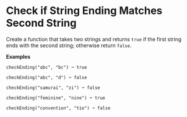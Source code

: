 # Check if String Ending Matches Second String

Create a function that takes two strings and returns `true` if the first string ends with the second string; otherwise return `false`.

**Examples**
```
checkEnding("abc", "bc") ➞ true

checkEnding("abc", "d") ➞ false

checkEnding("samurai", "zi") ➞ false

checkEnding("feminine", "nine") ➞ true

checkEnding("convention", "tio") ➞ false
```